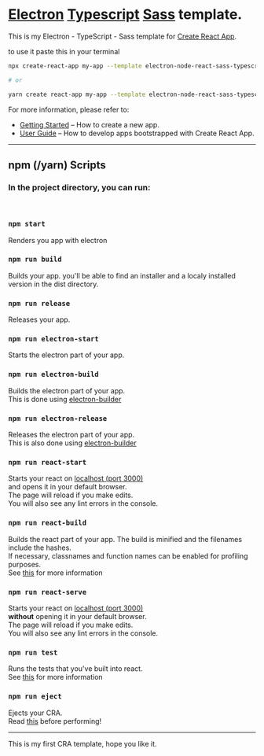 # [Electron](https://www.electronjs.org) [Typescript](https://www.typescriptlang.org) [Sass](https://sass-lang.com) template.

This is my Electron - TypeScript - Sass template for [Create React App](https://github.com/facebook/create-react-app).

to use it paste this in your terminal

```sh
npx create-react-app my-app --template electron-node-react-sass-typescript

# or

yarn create react-app my-app --template electron-node-react-sass-typescript
```

For more information, please refer to:

- [Getting Started](https://create-react-app.dev/docs/getting-started) – How to create a new app.
- [User Guide](https://create-react-app.dev) – How to develop apps bootstrapped with Create React App.
<hr/>

## npm (/yarn) Scripts

### In the project directory, you can run:

<br/>

### `npm start`

Renders you app with electron

### `npm run build`

Builds your app. you'll be able to find an installer and a
localy installed version in the dist directory.

### `npm run release`

Releases your app.

### `npm run electron-start`

Starts the electron part of your app.

### `npm run electron-build`

Builds the electron part of your app.  
This is done using [electron-builder](https://www.npmjs.com/package/electron-builder)

### `npm run electron-release`

Releases the electron part of your app.  
This is also done using [electron-builder](https://www.npmjs.com/package/electron-builder)

### `npm run react-start`

Starts your react on [localhost (port 3000)](https://localhost:3000)  
and opens it in your default browser.  
The page will reload if you make edits.  
You will also see any lint errors in the console.

### `npm run react-build`

Builds the react part of your app.
The build is minified and the filenames include the hashes.  
If necessary, classnames and function names can be enabled for profiling purposes.  
See [this](https://create-react-app.dev/docs/production-build/) for more information

### `npm run react-serve`

Starts your react on [localhost (port 3000)](https://localhost:3000)  
**without** opening it in your default browser.  
The page will reload if you make edits.  
You will also see any lint errors in the console.

### `npm run test`

Runs the tests that you've built into react.  
See [this](https://create-react-app.dev/docs/running-tests/) for more information

### `npm run eject`

Ejects your CRA.  
Read [this](https://create-react-app.dev/docs/available-scripts/#npm-run-eject) before performing!

<hr/>
This is my first CRA template, hope you like it.
